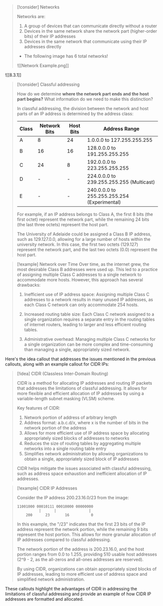 
> [!consider] Networks
> 
> Networks are:
>
> 1. A group of devices that can communicate directly without a router
> 2. Devices in the same network share the network part (higher-order bits) of their IP addresses
> 3. Devices in the same network that communicate using their IP addresses directly
> 
> - The following image has 6 total networks!
> 
> ![[Network Example.png]]

![[8.3.1]]


> [!consider] Classful addressing
>
> How do we determine **where the network part ends and the host part begins?** What information do we need to make this distinction?
>
> In classful addressing, the division between the network and host parts of an IP address is determined by the address class:
>
> | Class | Network Bits | Host Bits | Address Range                              |
> |-------|--------------|-----------|-------------------------------------------- |
> | A     | 8            | 24        | 1.0.0.0 to 127.255.255.255                 |
> | B     | 16           | 16        | 128.0.0.0 to 191.255.255.255               |
> | C     | 24           | 8         | 192.0.0.0 to 223.255.255.255               |
> | D     | -            | -         | 224.0.0.0 to 239.255.255.255 (Multicast)   |
> | E     | -            | -         | 240.0.0.0 to 255.255.255.254 (Experimental) |
>
> For example, if an IP address belongs to Class A, the first 8 bits (the first octet) represent the network part, while the remaining 24 bits (the last three octets) represent the host part.
>
> The University of Adelaide could be assigned a Class B IP address, such as 129.127.0.0, allowing for a large number of hosts within the university network. In this case, the first two octets (129.127) represent the network part, and the last two octets (0.0) represent the host part.


> [!example] Network over Time
> Over time, as the internet grew, the most desirable Class B addresses were used up. This led to a practice of assigning multiple Class C addresses to a single network to accommodate more hosts. However, this approach has several drawbacks:
>
> 1. Inefficient use of IP address space: Assigning multiple Class C addresses to a network results in many unused IP addresses, as each Class C network can only accommodate 254 hosts.
>
> 2. Increased routing table size: Each Class C network assigned to a single organization requires a separate entry in the routing tables of internet routers, leading to larger and less efficient routing tables.
>
> 3. Administrative overhead: Managing multiple Class C networks for a single organization can be more complex and time-consuming than managing a single, appropriately sized network.

Here's the idea callout that addresses the issues mentioned in the previous callouts, along with an example callout for CIDR IPs:

> [!idea] CIDR (Classless Inter-Domain Routing)
>
> CIDR is a method for allocating IP addresses and routing IP packets that addresses the limitations of classful addressing. It allows for more flexible and efficient allocation of IP addresses by using a variable-length subnet masking (VLSM) scheme.
>
> Key features of CIDR:
>
> 1. Network portion of address of arbitrary length
> 2. Address format: a.b.c.d/x, where x is the number of bits in the network portion of the address
> 3. Allows for more efficient use of IP address space by allocating appropriately sized blocks of addresses to networks
> 4. Reduces the size of routing tables by aggregating multiple networks into a single routing table entry
> 5. Simplifies network administration by allowing organizations to obtain a single, appropriately sized block of IP addresses
>
> CIDR helps mitigate the issues associated with classful addressing, such as address space exhaustion and inefficient allocation of IP addresses.

> [!example] CIDR IP Addresses
>
> Consider the IP address 200.23.16.0/23 from the image:
>
> ```plaintext
> 11001000 00010111 00010000 00000000
>           |      |               |
>     200      23       16          0
> ```
>
> In this example, the "/23" indicates that the first 23 bits of the IP address represent the network portion, while the remaining 9 bits represent the host portion. This allows for more granular allocation of IP addresses compared to classful addressing.
>
> The network portion of the address is 200.23.16.0, and the host portion ranges from 0.0 to 1.255, providing 510 usable host addresses (2^9 - 2, as the all-zeros and all-ones addresses are reserved).
>
> By using CIDR, organizations can obtain appropriately sized blocks of IP addresses, leading to more efficient use of address space and simplified network administration.

These callouts highlight the advantages of CIDR in addressing the limitations of classful addressing and provide an example of how CIDR IP addresses are formatted and allocated.